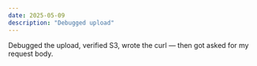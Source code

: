 ```yaml
---
date: 2025-05-09
description: "Debugged upload"
---
```

Debugged the upload, verified S3, wrote the curl — then got asked for my request body.
